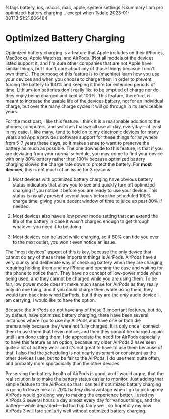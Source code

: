 %tags battery, ios, macos, mac, apple, system settings
%summary I am pro optimized-battery charging... except when
%date 2023-01-08T13:51:21.606464

# Optimized Battery Charging

Optimized battery charging is a feature that Apple includes on their iPhones, MacBooks, Apple Watches, and AirPods. (Not all models of the devices listed support it, and I'm sure other companies
that are not Apple have similar things, but I don't care about any of those things becasue I don't own them.). The purpose of this feature is to (machine) learn how you use your devices
and when you choose to charge them in order to prevent forcing the battery to 100% and keeping it there for extended periods of time. Lithium-ion batteries don't really like to be emptied of charge
nor do they enjoy being charged and kept at 100%. This feature, therefore, is meant to increase the usable life of the devices battery, not for an individual charge, but over the many charge cycles
it will go through in its serviceable years.

For the most part, I like this feature. I think it is a reasonable addition to the phones, computers, and watches that we all use all day, everyday—at least in my case. I, like many,
tend to hold on to my electronic devices for many years and Apple provides software support for these things for anywhere from 5-7 years these days, so it makes sense to want to preserve the
battery as much as possible. The one downside to this feature, is that if you are deviating from your normal schedule, you may come to find your device with only 80% battery rather than
100% because optimized battery charging slowed the charge rate down to protect the battery. For **most devices**, this is not much of an issue for 3 reasons:

1. Most devices with optimized battery charging have obvious battery status indicators that allow you to see and quickly turn off optimized charging if you notice it before you are ready to use your device. This status is usually present several hours before the scheduled 100% charge time, giving you a decent window of time to juice up past 80% if needed.

1. Most devices also have a low power mode setting that can extend the life of the battery in case it wasn't charged enough to get through whatever you need it to be doing

1. Most devices can be used while charging, so if 80% can tide you over to the next outlet, you won't even notice an issue.

The "most devices" aspect of this is key, because the only device that cannot do any of these three important things is AirPods. AirPods have a very clunky and deliberate way of checking battery
when they are charging, requiring holding them and my iPhone and opening the case and waiting for the phone to notice them. They have no concept of low-power mode when being used, and they cannot
be charged while you are using them. To be fair, low power mode doesn't make much sense for AirPods as they really only do one thing, and if you could charge them while using them, they would turn
back into wired EarPods, but if they are the _only_ audio device I am carrying, I would like to have the option.

Because the AirPods do not have any of these 3 important features, but do, by default, have optimized battery charging, there have been several instances where I go to use my AirPods and
have one or both die prematurely because they were not fully charged. It is only once I connect them to use them that I even notice, and then they cannot be charged again until I am done using them.
I do appreciate the need for AirPods especially to have this feature as an option, becasue my older AirPods 2 have seen quite a lot of battery wear and it's not great to have to use them because of that. I also find the scheduling is not nearly as smart or consistent as the other devices I use, but to be fair to the AirPods, I do use them quite often, and probably more sporadically than the other devices.

Preserving the battery health of AirPods is good, and I would argue, that the real solution is to make the battery status easier to monitor. Just adding that simple feature to the AirPods so that I can
tell if optimized battery charging is going to leave me at a 20% battery disadvantage when I go to pick up my AirPods would go along way to making the experience better. I used my AirPods 2 several hours a day almost every day for various things, and the battery—while degraded—did hold up fairly well, so hopefully my new AirPods 3 will fare similarly well without optimized battery charging.
